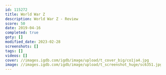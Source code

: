 ```yaml
---
id: 115272
title: World War Z
description: World War Z - Review
score: 50
date: 2019-04-16
completed: true
goty: []
modified_date: 2023-02-28
screenshots: []
tags: []
videos: []
cover: //images.igdb.com/igdb/image/upload/t_cover_big/co1ja4.jpg
image: //images.igdb.com/igdb/image/upload/t_screenshot_huge/sc6351.jpg
---
```

